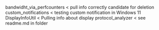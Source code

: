 bandwidht_via_perfcounters      <   pull info correctly candidate for deletion
custom_notifications            <   testing custom notification in Windows 11
DisplayInfoUtil                 <   Pulling info about display
protocol_analyzer               <   see readme.md in folder